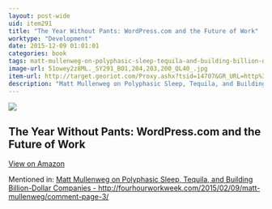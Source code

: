 ```yaml
---
layout: post-wide
uid: item291
title: "The Year Without Pants: WordPress.com and the Future of Work"
worktype: "Development"
date: 2015-12-09 01:01:01
categories: book
tags: matt-mullenweg-on-polyphasic-sleep-tequila-and-building-billion-dollar-companies--http://fourhourworkweek.com/2015/02/09/matt-mullenweg/comment-page-3/
image-url: 51owey2z8ML._SY291_BO1,204,203,200_QL40_.jpg
item-url: http://target.georiot.com/Proxy.ashx?tsid=14707&GR_URL=http%3A%2F%2Fwww.amazon.com%2FYear-Without-Pants-WordPress-com-Future%2Fdp%2F1118660633
description: "Matt Mullenweg on Polyphasic Sleep, Tequila, and Building Billion-Dollar Companies - http://fourhourworkweek.com/2015/02/09/matt-mullenweg/comment-page-3/"
---
```

<a href="http://target.georiot.com/Proxy.ashx?tsid=14707&GR_URL=http%3A%2F%2Fwww.amazon.com%2FYear-Without-Pants-WordPress-com-Future%2Fdp%2F1118660633" target="blank"><img src="../../../../img/thumbs/51owey2z8ML._SY291_BO1,204,203,200_QL40_.jpg" class="prod-img"></a>
<h2>The Year Without Pants: WordPress.com and the Future of Work</h2>
<p><a class="btn btn-primary" href="http://target.georiot.com/Proxy.ashx?tsid=14707&GR_URL=http%3A%2F%2Fwww.amazon.com%2FYear-Without-Pants-WordPress-com-Future%2Fdp%2F1118660633" target="blank">View on Amazon</a><p>
<p>Mentioned in: <a href="http://fourhourworkweek.com/2015/02/09/matt-mullenweg/comment-page-3/" target="blank">Matt Mullenweg on Polyphasic Sleep, Tequila, and Building Billion-Dollar Companies - http://fourhourworkweek.com/2015/02/09/matt-mullenweg/comment-page-3/</a></p>
